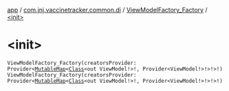 [app](../../index.md) / [com.jnj.vaccinetracker.common.di](../index.md) / [ViewModelFactory_Factory](index.md) / [&lt;init&gt;](./-init-.md)

# &lt;init&gt;

`ViewModelFactory_Factory(creatorsProvider: Provider<`[`MutableMap`](https://kotlinlang.org/api/latest/jvm/stdlib/kotlin.collections/-mutable-map/index.html)`<`[`Class`](https://docs.oracle.com/javase/6/docs/api/java/lang/Class.html)`<out ViewModel!>!, Provider<ViewModel!>!>!>!)`
`ViewModelFactory_Factory(creatorsProvider: Provider<`[`MutableMap`](https://kotlinlang.org/api/latest/jvm/stdlib/kotlin.collections/-mutable-map/index.html)`<`[`Class`](https://docs.oracle.com/javase/6/docs/api/java/lang/Class.html)`<out ViewModel!>!, Provider<ViewModel!>!>!>!)`